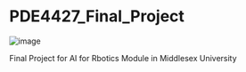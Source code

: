 # PDE4427_Final_Project

![image](https://user-images.githubusercontent.com/70237645/116834199-0b87e480-abce-11eb-862e-6aeb318042f3.png)

Final Project for AI for Rbotics Module in Middlesex University
